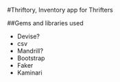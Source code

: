 #Thriftory, Inventory app for Thrifters

##Gems and libraries used
- Devise?
- csv
- Mandrill?
- Bootstrap
- Faker
- Kaminari
